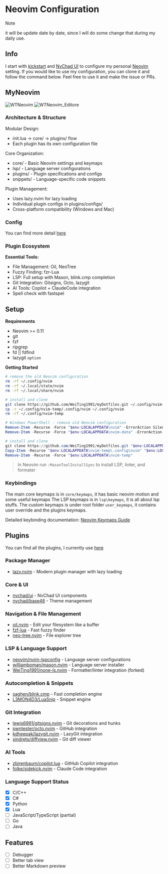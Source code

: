 # Neovim Configuration

> [!NOTE]
> it will be update date by date, since I will do some change that during my daily use.

## Info

I start with [kickstart] and [NvChad UI] to configure my personal [Neovim] setting. If you would like to use my configuration, you can clone it and follow the command below. Feel free to use it and make the issue or PRs.

## MyNeovim

![WTNeovim](./doc/wtnvim_home.png)
![WTNeovim_Editore](./doc/wtnvim_preview.png)

### Architecture & Structure

Modular Design:

- init.lua → core/ → plugins/ flow
- Each plugin has its own configuration file

Core Organization:

- core/ - Basic Neovim settings and keymaps
- lsp/ - Language server configurations
- plugins/ - Plugin specifications and configs
- snippets/ - Language-specific code snippets

Plugin Management:

- Uses lazy.nvim for lazy loading
- Individual plugin configs in plugins/configs/
- Cross-platform compatibility (Windows and Mac)

### Config

You can find more detail [here](./structure.md)

### Plugin Ecosystem

**Essential Tools:**

- File Management: Oil, NeoTree
- Fuzzy Finding: fzr-Lua
- LSP: Full setup with Mason, blink.cmp completion
- Git Integration: Gitsigns, Octo, lazygit
- AI Tools: Copilot + ClaudeCode integration
- Spell check with fastspel

## Setup

**Requirements**

- Neovim >= 0.11
- git
- fzf
- ripgrep
- fd || fdfind
- lazygit `option`

**Getting Started**

```bash
# remove the old Neovim configuration
rm -rf ~/.config/nvim
rm -rf ~/.local/state/nvim
rm -rf ~/.local/share/nvim

# install and clone
git clone https://github.com/WeiTing1991/myDotfiles.git ~/.config/nvim-temp
cp -r ~/.config/nvim-temp/.config/nvim ~/.config/nvim
rm -rf ~/.config/nvim-temp
```

```powershell
# Windows PowerShell - remove old Neovim configuration
Remove-Item -Recurse -Force "$env:LOCALAPPDATA\nvim" -ErrorAction SilentlyContinue
Remove-Item -Recurse -Force "$env:LOCALAPPDATA\nvim-data" -ErrorAction SilentlyContinue

# install and clone
git clone https://github.com/WeiTing1991/myDotfiles.git "$env:LOCALAPPDATA\nvim-temp"
Copy-Item -Recurse "$env:LOCALAPPDATA\nvim-temp\.config\nvim" "$env:LOCALAPPDATA\nvim"
Remove-Item -Recurse -Force "$env:LOCALAPPDATA\nvim-temp"
```

> In Neovim run `:MasonToolInstallSync` to install LSP, linter, and formater

### Keybindings

The main core keymaps is in `core/keymaps`, it has basic neovim motion and some useful keymaps
The LSP keymaps is in `lsp\keymaps`, it is all about lsp stuffs.
The custom keymaps is under root folder `user_keymaps`, it contains user override and the plugins keymaps.

Detailed keybinding documentation: [Neovim Keymaps Guide](./keybindings.md)

## Plugins

You can find all the plugins, I currently use [here](./plugins.md)

### **Package Manager**

- [lazy.nvim](https://github.com/folke/lazy.nvim) - Modern plugin manager with lazy loading

### **Core & UI**

- [nvchad/ui](https://github.com/nvchad/ui) - NvChad UI components
- [nvchad/base46](https://github.com/nvchad/base46) - Theme management

### **Navigation & File Management**

- [oil.nvim](https://github.com/stevearc/oil.nvim) - Edit your filesystem like a buffer
- [fzf-lua](https://github.com/ibhagwan/fzf-lua) - Fast fuzzy finder
- [neo-tree.nvim](https://github.com/nvim-neo-tree/neo-tree.nvim) - File explorer tree

### **LSP & Language Support**

- [neovim/nvim-lspconfig](https://github.com/neovim/nvim-lspconfig) - Language server configurations
- [williamboman/mason.nvim](https://github.com/williamboman/mason.nvim) - Language server installer
- [WeiTing1991/none-ls.nvim](https://github.com/WeiTing1991/none-ls.nvim) - Formatter/linter integration (forked)

### **Autocompletion & Snippets**

- [saghen/blink.cmp](https://github.com/saghen/blink.cmp) - Fast completion engine
- [L3MON4D3/LuaSnip](https://github.com/L3MON4D3/LuaSnip) - Snippet engine

### **Git Integration**

- [lewis6991/gitsigns.nvim](https://github.com/lewis6991/gitsigns.nvim) - Git decorations and hunks
- [pwntester/octo.nvim](https://github.com/pwntester/octo.nvim) - GitHub integration
- [kdheepak/lazygit.nvim](https://github.com/kdheepak/lazygit.nvim) - LazyGit integration
- [sindrets/diffview.nvim](https://github.com/sindrets/diffview.nvim) - Git diff viewer

### **AI Tools**

- [zbirenbaum/copilot.lua](https://github.com/zbirenbaum/copilot.lua) - GitHub Copilot integration
- [folke/sidekick.nvim](https://github.com/folke/sidekick.nvim) - Claude Code integration

### **Language Support Status**

- [x] C/C++
- [x] C#
- [x] Python
- [x] Lua
- [ ] JavaScript/TypeScript (partial)
- [ ] Go
- [ ] Java

## Features

- [ ] Debugger
- [ ] Better tab view
- [ ] Better Markdown preview

[kickstart]: https://github.com/nvim-lua/kickstart.nvim
[Neovim]: https://neovim.io/
[GNU stow]: https://www.gnu.org/software/stow/manual/stow.html
[NvChad UI]: https://nvchad.com/
